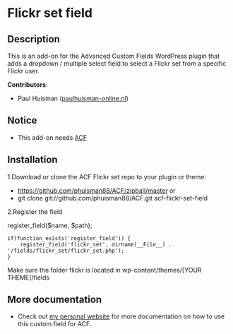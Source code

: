 Flickr set field
=============

## Description

This is an add-on for the Advanced Custom Fields WordPress plugin that adds a dropdown / multiple select field to select a Flickr set from a specific Flickr user.

**Contributors**:

* Paul Huisman	([paulhuisman-online.nl](http://www.paulhuisman-online.nl))

## Notice

- This add-on needs [ACF](http://www.advancedcustomfields.com/) 


## Installation

1.Download or clone the ACF Flickr set repo to your plugin or theme:  
* https://github.com/phuisman88/ACF/zipball/master or  
* git clone git://github.com/phuisman88/ACF.git acf-flickr-set-field  

2.Register the field 

register_field($name, $path);

	if(function_exists('register_field')) {    
		register_field('flickr_set', dirname(__File__) . '/fields/flickr_set/flickr_set.php');  
	}  

Make sure the folder flickr is located in wp-content/themes/[YOUR THEME]/fields

## More documentation

* Check out [my personal website](http://www.paulhuisman-online.nl/fresh-look/flickr-field) for more documentation on how to use this custom field for ACF.